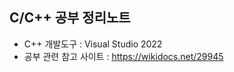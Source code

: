 C/C++ 공부 정리노트
------------------------
- C++ 개발도구 : Visual Studio 2022
- 공부 관련 참고 사이트 : https://wikidocs.net/29945
